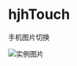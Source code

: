 hjhTouch
========

手机图片切换

![实例图片](http://github.com/jianhuayixiao/images/raw/master/images/test.png)
